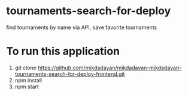# tournaments-search-for-deploy
find tournaments by name via API, save favorite tournaments
# To run this application

1. git clone https://github.com/mikdadayan/mikdadayan-mikdadayan-tournaments-search-for-deploy-frontend.git
2. npm install
3. npm start

